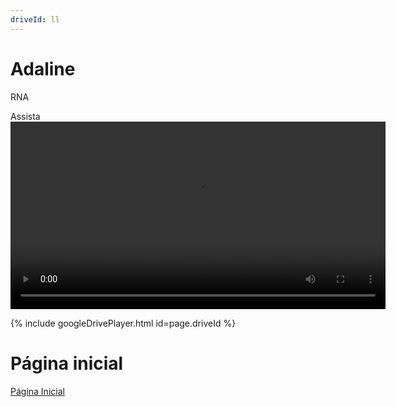 ```yaml
---
driveId: ll
---
```


# Adaline

RNA

Assista
<video width="600" controls>
    <source src="https://github.com/OliveiraVictor2/Minicurso_RNAs/raw/refs/heads/main/videos/video.mp4" type="video/mp4">
    Seu navegador não suporta a reprodução do vídeo.
</video>


{% include googleDrivePlayer.html id=page.driveId  %}


# Página inicial
[Página Inicial](../index)

